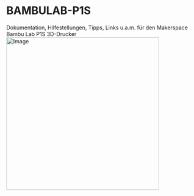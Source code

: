 # BAMBULAB-P1S
Dokumentation, Hilfestellungen, Tipps, Links u.a.m. für den Makerspace Bambu Lab P1S 3D-Drucker
<img width="400" height="400" alt="Image" src="https://github.com/user-attachments/assets/8831ef52-8d90-41aa-a6a0-a2d5be59b0ef" />
